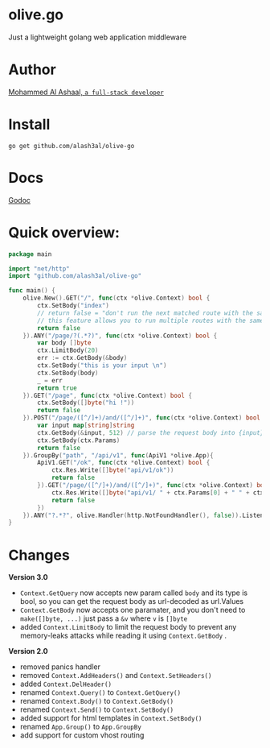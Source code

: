 # olive.go
Just a lightweight golang web application middleware

# Author
[Mohammed Al Ashaal, `a full-stack developer`](http://www.alash3al.xyz)

# Install
`go get github.com/alash3al/olive-go`

# Docs
[Godoc](http://godoc.org/github.com/alash3al/olive-go)

# Quick overview:
```go
package main

import "net/http"
import "github.com/alash3al/olive-go"

func main() {
	olive.New().GET("/", func(ctx *olive.Context) bool {
		ctx.SetBody("index")
		// return false = "don't run the next matched route with the same method and pattern if any"
		// this feature allows you to run multiple routes with the same properties
		return false
	}).ANY("/page/?(.*?)", func(ctx *olive.Context) bool {
		var body []byte
		ctx.LimitBody(20)
		err := ctx.GetBody(&body)
		ctx.SetBody("this is your input \n")
		ctx.SetBody(body)
		_ = err
		return true
	}).GET("/page", func(ctx *olive.Context) bool {
		ctx.SetBody([]byte("hi !"))
		return false
	}).POST("/page/([^/]+)/and/([^/]+)", func(ctx *olive.Context) bool {
		var input map[string]string
		ctx.GetBody(&input, 512) // parse the request body into {input} and returns error if any
		ctx.SetBody(ctx.Params)
		return false
	}).GroupBy("path", "/api/v1", func(ApiV1 *olive.App){
		ApiV1.GET("/ok", func(ctx *olive.Context) bool {
			ctx.Res.Write([]byte("api/v1/ok"))
			return false
		}).GET("/page/([^/]+)/and/([^/]+)", func(ctx *olive.Context) bool {
			ctx.Res.Write([]byte("api/v1/ " + ctx.Params[0] + " " + ctx.Params[1]))
			return false
		})
	}).ANY("?.*?", olive.Handler(http.NotFoundHandler(), false)).Listen(":80")
}
```

# Changes

**Version 3.0**
- `Context.GetQuery` now accepts new param called `body` and its type is bool, so you can get the request body as url-decoded as url.Values
- `Context.GetBody` now accepts one paramater, and you don't need to `make([]byte, ...)` just pass a `&v` where `v` is `[]byte`
- added `Context.LimitBody` to limit the request body to prevent any memory-leaks attacks while reading it using `Context.GetBody` .

**Version 2.0**
- removed panics handler
- removed `Context.AddHeaders()` and `Context.SetHeaders()`
- added `Context.DelHeader()`
- renamed `Context.Query()` to `Context.GetQuery()`
- renamed `Context.Body()` to `Context.GetBody()`
- renamed `Context.Send()` to `Context.SetBody()`
- added support for html templates in `Context.SetBody()`
- renamed `App.Group()` to `App.GroupBy`
- add support for custom vhost routing
